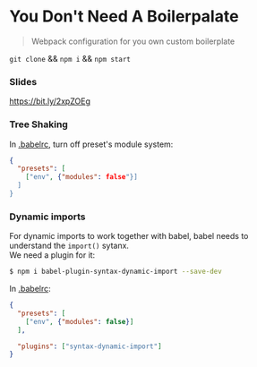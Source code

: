 You Don't Need A Boilerpalate
===

> Webpack configuration for you own custom boilerplate

`git clone` && `npm i` && `npm start`

### Slides
https://bit.ly/2xpZOEg

### Tree Shaking

In [.babelrc](./.babelrc), turn off preset's module system:

```json
{
  "presets": [
    ["env", {"modules": false"}]
  ]
}
```

### Dynamic imports

For dynamic imports to work together with babel, babel needs to understand the `import()` sytanx.  
We need a plugin for it:

```bash
$ npm i babel-plugin-syntax-dynamic-import --save-dev
```

In [.babelrc](./.babelrc):

```json
{
  "presets": [
    ["env", {"modules": false}]
  ],

  "plugins": ["syntax-dynamic-import"]
}
```

